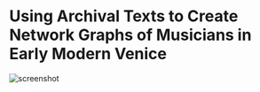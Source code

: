 # Using Archival Texts to Create Network Graphs of Musicians in Early Modern Venice
![screenshot](file:///Users/electron/Desktop/Screen%20Shot%202017-10-08%20at%207.08.16%20PM.jpg)
